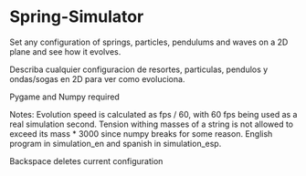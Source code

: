 # Spring-Simulator
Set any configuration of springs, particles, pendulums and waves on a 2D plane and see how it evolves.

Describa cualquier configuracion de resortes, particulas, pendulos y ondas/sogas en 2D para ver como evoluciona.

Pygame and Numpy required

Notes: Evolution speed is calculated as fps / 60, with 60 fps being used as a real simulation second. Tension withing masses of a string is
not allowed to exceed its mass * 3000 since numpy breaks for some reason. English program in simulation_en and spanish in simulation_esp.

Backspace deletes current configuration

